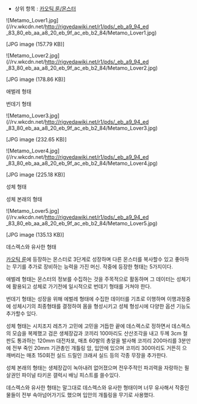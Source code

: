   * 상위 항목 : [카오틱 룬/몬스터](%EC%B9%B4%EC%98%A4%ED%8B%B1%20%EB%A3%AC/%EB%AA%AC%EC%8A%A4%ED%84%B0.md)  

![Metamo_Lover1.jpg](//rv.wkcdn.net/http://rigvedawiki.net/r1/pds/_eb_a9_94_ed
_83_80_eb_aa_a8_20_eb_9f_ac_eb_b2_84/Metamo_Lover1.jpg)

[JPG image (157.79 KB)]

![Metamo_Lover2.jpg](//rv.wkcdn.net/http://rigvedawiki.net/r1/pds/_eb_a9_94_ed
_83_80_eb_aa_a8_20_eb_9f_ac_eb_b2_84/Metamo_Lover2.jpg)

[JPG image (178.86 KB)]

애벌레 형태

번데기 형태

![Metamo_Lover3.jpg](//rv.wkcdn.net/http://rigvedawiki.net/r1/pds/_eb_a9_94_ed
_83_80_eb_aa_a8_20_eb_9f_ac_eb_b2_84/Metamo_Lover3.jpg)

[JPG image (232.65 KB)]

![Metamo_Lover4.jpg](//rv.wkcdn.net/http://rigvedawiki.net/r1/pds/_eb_a9_94_ed
_83_80_eb_aa_a8_20_eb_9f_ac_eb_b2_84/Metamo_Lover4.jpg)

[JPG image (225.18 KB)]

성체 형태

성체 본래의 형태

![Metamo_Lover5.jpg](//rv.wkcdn.net/http://rigvedawiki.net/r1/pds/_eb_a9_94_ed
_83_80_eb_aa_a8_20_eb_9f_ac_eb_b2_84/Metamo_Lover5.jpg)

[JPG image (135.13 KB)]

데스렉스와 유사한 형태

  
[카오틱 룬](%EC%B9%B4%EC%98%A4%ED%8B%B1%20%EB%A3%AC.md)에 등장하는 몬스터로 3단계로 성장하며 다른
몬스터를 복사할수 있고 좋아하는 무기를 추가로 장비하는 능력을 가진 머신. 작중에 등장한 형태는 5가지이다.

애벌레 형태는 몬스터의 정보를 수집하는 것을 주목적으로 활동하며 그 데이터는 성체기에 활용되고 성체로 가기전에 일시적으로 번데기 형태를
거쳐야 한다.

번데기 형태는 성장을 위해 에벌레 형태에 수집한 데이터를 기초로 이행하며 이행과정중에 성체시기의 최종형태를 결정하여 몸을 형성시키고 성체
형성시에 다양한 옵션 기능도 추가할수 있다.

성체 형태는 시치조지 레츠가 고민에 고민을 거듭한 끝에 데스렉스로 정하면서 데스렉스의 모습을 복제했고 검은 생체장갑과 코끼리 100마리도
산산조각을 내고 두께 3cm 철판도 통과하는 120mm 대전차포, 매초 60발의 총알을 발사해 코끼리 200마리를 3분만에 전부 죽인
20mm 기관총인 개틀링 암, 입안에 있으며 코끼리 300마리도 거뜬히 으깨버리는 매초 150회전 실드 드릴인 크래셔 실드 등의 각종 무장을
추가한다.

성체 본래의 형태는 생체장갑이 녹아내려 없어졌으며 전우주적인 파괴력을 자랑하는 필살권인 파이널 타키온 갤럭시 배닝 피스트를 쓸수있다.

데스렉스와 유사한 형태는 말그대로 데스렉스와 유사한 형태이며 너무 유사해서 작중인물들이 전부 속아넘어가기도 했으며 입안의 개틀링을 무기로
사용했다.

